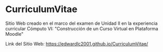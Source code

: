 # CurriculumVitae

Sitio Web creado en el marco del examen de Unidad II en la experiencia curricular Cómputo VI: "Construcción de un Curso Virtual en Plataforma Moodle"

Link del Sitio Web: https://edwardlc2001.github.io/CurriculumVitae/ 
